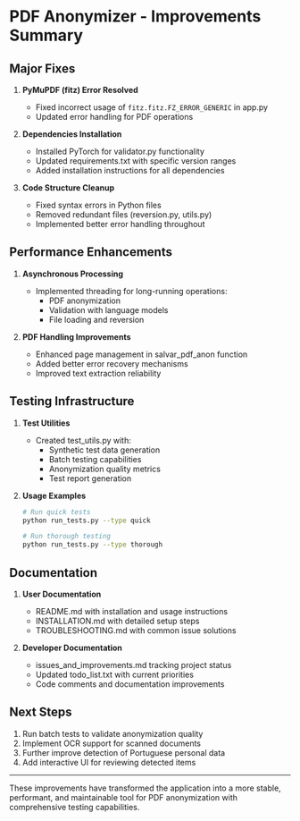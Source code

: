 # PDF Anonymizer - Improvements Summary

## Major Fixes

1. **PyMuPDF (fitz) Error Resolved**
   - Fixed incorrect usage of `fitz.fitz.FZ_ERROR_GENERIC` in app.py
   - Updated error handling for PDF operations

2. **Dependencies Installation**
   - Installed PyTorch for validator.py functionality 
   - Updated requirements.txt with specific version ranges
   - Added installation instructions for all dependencies

3. **Code Structure Cleanup**
   - Fixed syntax errors in Python files
   - Removed redundant files (reversion.py, utils.py)
   - Implemented better error handling throughout

## Performance Enhancements

1. **Asynchronous Processing**
   - Implemented threading for long-running operations:
     - PDF anonymization
     - Validation with language models
     - File loading and reversion

2. **PDF Handling Improvements**
   - Enhanced page management in salvar_pdf_anon function
   - Added better error recovery mechanisms
   - Improved text extraction reliability

## Testing Infrastructure

1. **Test Utilities**
   - Created test_utils.py with:
     - Synthetic test data generation
     - Batch testing capabilities
     - Anonymization quality metrics
     - Test report generation

2. **Usage Examples**
   ```bash
   # Run quick tests
   python run_tests.py --type quick
   
   # Run thorough testing
   python run_tests.py --type thorough
   ```

## Documentation

1. **User Documentation**
   - README.md with installation and usage instructions
   - INSTALLATION.md with detailed setup steps
   - TROUBLESHOOTING.md with common issue solutions

2. **Developer Documentation**
   - issues_and_improvements.md tracking project status
   - Updated todo_list.txt with current priorities
   - Code comments and documentation improvements

## Next Steps

1. Run batch tests to validate anonymization quality
2. Implement OCR support for scanned documents
3. Further improve detection of Portuguese personal data
4. Add interactive UI for reviewing detected items

---

These improvements have transformed the application into a more stable, performant, and maintainable tool for PDF anonymization with comprehensive testing capabilities.
